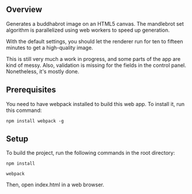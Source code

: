 ## Overview

Generates a buddhabrot image on an HTML5 canvas.  The mandlebrot set algorithm is parallelized using web workers to speed up generation.

With the default settings, you should let the renderer run for ten to fifteen minutes to get a high-quality image.

This is still very much a work in progress, and some parts of the app are kind of messy.  Also, validation is missing for the fields in the control panel.  Nonetheless, it's mostly done.

## Prerequisites

You need to have webpack installed to build this web app.  To install it, run this command:

```
npm install webpack -g
```

## Setup

To build the project, run the following commands in the root directory:

```
npm install

webpack
```

Then, open index.html in a web browser.